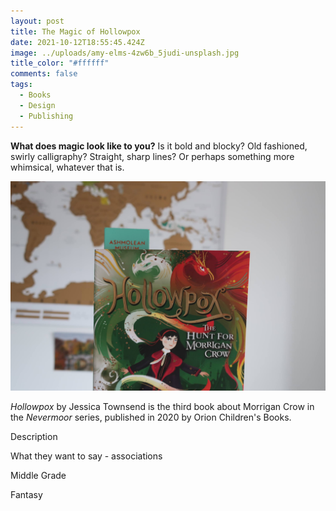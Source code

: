 ```yaml
---
layout: post
title: The Magic of Hollowpox
date: 2021-10-12T18:55:45.424Z
image: ../uploads/amy-elms-4zw6b_5judi-unsplash.jpg
title_color: "#ffffff"
comments: false
tags:
  - Books
  - Design
  - Publishing
---
```

**What does magic look like to you?** Is it bold and blocky? Old fashioned, swirly calligraphy? Straight, sharp lines? Or perhaps something more whimsical, whatever that is.   

![Hollowpox by Jessica Townsend](../uploads/20211007150203_img_3061.jpg)

*Hollowpox* by Jessica Townsend is the third book about Morrigan Crow in the *Nevermoor* series, published in 2020 by Orion Children's Books. 

Description

What they want to say - associations 

Middle Grade

Fantasy
